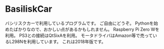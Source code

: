 # BasiliskCar
バシリスクカーで利用しているプログラムです。
ご自由にどうぞ。
Pythonを始めたばかりなので、おかしい点があるかもしれません。
Raspberry Pi Zero Wを利用。
PS3との接続はQtSixAを利用。
モータドライバはAmazon等で売っているL298Nを利用しています。
これは2018年版です。
